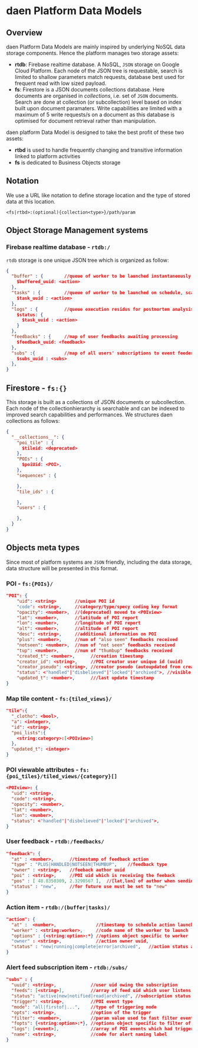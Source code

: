 # daen Platform Data Models

## Overview

daen Platform Data Models are mainly inspired by underlying NoSQL data storage components. Hence the platform manages two storage assets:

- **rtdb**: Firebase realtime database. A NoSQL, `JSON` storage on Google Cloud Platform. Each node of the JSON tree is requestable, search is limited to shallow parameters match requests, database best used for frequent read with low sized payload.
- **fs**: Firestore is a JSON documents collections database. Here documents are organised in _collections_, i.e. set of `JSON` documents. Search are done at collection (or subcollection) level based on index built upon document paramaters. Write capabilities are limited with a maximum of 5 write requests/s on a document as this database is optimised for document retrieval rather than manipulation.

daen platform Data Model is designed to take the best profit of these two assets:

- **rtbd** is used to handle frequently changing and transitive information linked to platform activities
- **fs** is dedicated to Business Objects storage

## Notation

We use a URL like notation to define storage location and the type of stored data at this location.

```text
<fs|rtbd>:(optional){collection<type>}/path/param
```

## Object Storage Management systems

### Firebase realtime database - `rtdb:/`

`rtdb` storage is one unique JSON tree which is organized as follow:

```JSON
{
  "buffer" : {        //queue of worker to be launched instantaneously
    $buffered_uuid: <action>
  },
  "tasks" : {         //queue of worker to be launched on schedule, scanned every minute
    $task_uuid : <action>
  },
  "logs" : {          //queue execution residus for postmortem analysis or worker relaunch
    $status: {
      $task_uuid : <action>
    }
  },
  "feedbacks" : {     //map of user feedbacks awaiting processing
    $feedback_uuid: <feedback>
  },
  "subs" :{           //map of all users' subscriptions to event feeders
    $subs_uuid : <subs>
  },
}

```

## Firestore - `fs:{}`

This storage is built as a collections of JSON documents or subcollection. Each node of the collectionhierarchy is searchable and can be indexed to improved search capabilities and performances. We structures daen collections as follows:

```JSON
{
  "__collections__": {
    "poi_tile" : {
      $tileid: <deprecated>
    },
    "POIs" : {
      $poiUid: <POI>,
    },
    "sequences" : {

    },
    "tile_ids" : {

    },
    "users" : {

    },
  }
}
```

## Objects meta types

Since most of platform systems are `JSON` friendly, including the data storage, data structure will be presented in this format.

### POI - `fs:{POIs}/`

```JSON
"POI": {
    "uid": <string>       //unique POI id
    "code": <string>,     //category/type/specy coding key format
    "opacity": <number>,  //(deprecated) moved to <POIview>
    "lat": <number>,      //latitude of POI report
    "lon": <number>,      //longitude of POI report
    "alt": <number>,      //altitude of POI report
    "desc": <string>,     //additional information on POI
    "plus": <number>,     //num of "also seen" feedbacks received
    "notseen": <number>,  //num of "not seen" feedbacks received
    "tup": <number>,      //num of "thumbup" feedbacks received
    "created_t": <number>,      //creation timestamp
    "creator_id": <string>,     //POI creator user unique id (uuid)
    "creator_pseudo": <string>, //creator pseudo (autoupdated from creator_id)
    "status": <"handled"|"disbelieved"|"locked"|"archived">, //visible status
    "updated_t": <number>,      ///last update timestamp
}
```

### Map tile content - `fs:{tiled_views}/`

```JSON
"tile":{
  "_clotho": <bool>,
  "a": <integer>,
  "id": <string>,
  "poi_lists":{
    <string:category>:[<POIview>]
  },
  "updated_t": <integer>
}
```

### POI viewable attributes - `fs:{poi_tiles}/tiled_views/{category}[]`

```JSON
<POIview>: {
  "uid": <string>,
  "code": <string>,
  "opacity": <number>,
  "lat": <number>,
  "lon": <number>,
  "status": <"handled"|"disbelieved"|"locked"|"archived">,
}
```

### User feedback - `rtdb:/feedbacks/`

```JSON
"feedback": {
  "at" : <number>,      //timestamp of feedback action
  "type" : "PLUS|HANDLED|NOTSEEN|THUMBUP",    //feedback type
  "owner" : <string>,   //feeback author uuid
  "poi" : <string>,     //POI uid which is receiving the feeback
  "pos" : [ 48.8350309, 2.3290567 ],  //[lat,lon] of author when sending feedback
  "status" : "new",     //for future use must be set to "new"
}
```

### Action item - `rtdb:/(buffer|tasks)/`

```JSON
"action": {
  "at" :  <number>,               //timestamp to schedule action launch, 0 is instant launch
  "worker" : <string:worker>,     //code name of the worker to launch
  "options" : {<string:option>:*} //options object specific to worker
  "owner" : <string>,             //action owner uuid,
  "status" : "new|running|complete|error|archived",   //action status according to platform scheduling
}

```

### Alert feed subscription item - `rtdb:/subs/`

```JSON
"subs" : {
  "uuid": <string>,             //user uid owing the subscription
  "feeds": [<string>],          //array of feed uid which user listens to
  "status": "active|new|notified|read|archived", //subscription status
  "trigger": <string>,          //POI event type
  "mode": "all|firstof|...",    //type of triggering mode
  "opts": <string>,             //option of the trigger
  "filter": <number>,           //param value used to fast filter event of the feeder
  "fopts": {<string:option>:*}, //options object specific to filter of this feeder
  "logs": [<event>],            //array of POI events which had triggered the subscription
  "name": <string>,             //code for alert naming label
}
```
